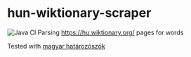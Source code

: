 # hun-wiktionary-scraper
![Java CI](https://github.com/szabolcsgnr/hun-wiktionary-scraper/workflows/Java%20CI/badge.svg?branch=master)
Parsing https://hu.wiktionary.org/ pages for words

Tested with [magyar határozószók](https://hu.wiktionary.org/w/index.php?title=Kateg%C3%B3ria:magyar_hat%C3%A1roz%C3%B3sz%C3%B3k&pagefrom=b%C3%A1rmikorra#mw-pages)
